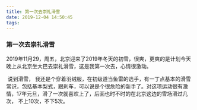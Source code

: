 ```yaml
---
title: 第一次去崇礼滑雪
date: 2019-12-04 14:50:45
tags:
---
```


### 第一次去崇礼滑雪

​	2019年11月29，周五，北京迎来了2019年冬天的初雪，很爽，更爽的是计划今天晚上从北京坐大巴去崇礼滑雪，这是我第一次去，心情很激动。

​	说到滑雪， 我还是个穿着羽绒服，在初级道当鱼雷的选手，有一丁点基本的滑雪常识，包括基本梨式，跟刹车，可以说是个很危险的新手了。对这项运动很有激情，17年元旦，滑了一次就喜欢上了，后面也时不时的在北京这边的雪场滑过几次， 不上10次，不下5次。
